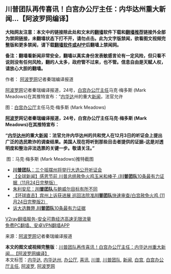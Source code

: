  <h2>川普团队再传喜讯！白宫办公厅主任：内华达州重大新闻...【阿波罗网编译】</h2> <p class="notice"><b>大陆网友注意：本文中的链接除此处和文末的<a href="https://github.com/bannedbook/fanqiang" >翻墙</a>软件下载和<a href="https://github.com/killgcd/justmysocks/blob/master/README.md">翻墙推荐</a>链接外全部为禁网链接，未翻墙状态下打不开，请勿点击。此为文字版禁闻，欲看图文视频完整版和更多禁闻，请下载<a href="https://github.com/bannedbook/fanqiang">翻墙软件或APP</a>后翻墙上禁闻网。</p><p>备注：翻墙看新闻非常安全，翻墙以真实身份发表敏感言论有一定风险，但只看不说则没有任何风险，翻的人太多，政府管不过来，也不管。信息自由是天赋人权，请放心大胆的翻墙。</b></p>  <div class="entry"> <p>作者： <span class='wp_keywordlink_affiliate'><a href="https://www.aboluowang.com/" title="阿波罗网" target="_blank">阿波罗网</a></span>记者秦瑞编译报道</p> <p id="summary"><a href="https://www.bannedbook.org/bnews/tag/%e9%98%bf%e6%b3%a2%e7%bd%97%e7%bd%91/" class="st_tag internal_tag" rel="tag" title="标签 阿波罗网 下的日志">阿波罗网</a>记者秦瑞编译报道，24号，<a href="https://www.bannedbook.org/bnews/tag/%e7%99%bd%e5%ae%ab%e5%8a%9e%e5%85%ac%e5%8e%85%e4%b8%bb%e4%bb%bb/" class="st_tag internal_tag" rel="tag" title="标签 白宫办公厅主任 下的日志">白宫办公厅主任</a>马克·梅多斯 (Mark Meadows)在其推特宣布：“<a href="https://www.bannedbook.org/bnews/tag/%E5%86%85%E5%8D%8E%E8%BE%BE/" class="st_tag internal_tag" rel="tag" title="标签 内华达 下的日志">内华达</a>州的重大<span class='wp_keywordlink_affiliate'><a href="https://www.bannedbook.org/" title="新闻">新闻</a></span>，法官允许</p> <p>图：<a href="https://www.bannedbook.org/bnews/tag/%e7%99%bd%e5%ae%ab/" class="st_tag internal_tag" rel="tag" title="标签 白宫 下的日志">白宫</a><a href="https://www.bannedbook.org/bnews/tag/%E5%8A%9E%E5%85%AC%E5%8E%85/" class="st_tag internal_tag" rel="tag" title="标签 办公厅 下的日志">办公厅</a>主任马克·梅多斯 (Mark Meadows)</p> <p><strong><a href="https://www.bannedbook.org/bnews/tag/%E9%98%BF%E6%B3%A2%E7%BD%97/" class="st_tag internal_tag" rel="tag" title="标签 阿波罗 下的日志">阿波罗</a>网记者秦瑞编译报道，24号，白宫办公厅主任马克·梅多斯 (Mark Meadows)在其推特宣布：</strong></p>  <p><strong>“<a href="https://www.bannedbook.org/bnews/tag/%E5%86%85%E5%8D%8E%E8%BE%BE%E5%B7%9E/" class="st_tag internal_tag" rel="tag" title="标签 内华达州 下的日志">内华达州</a>的重大<a href="https://www.bannedbook.org/bnews/tag/%E6%96%B0%E9%97%BB/" class="st_tag internal_tag" rel="tag" title="标签 新闻 下的日志">新闻</a>：法官允许内华达州的共和党人在12月3日的听证会上提出广泛的选民欺诈的调查结果。美国人现在将听到那些目击者提供的证据&#8211;这是对透明度和整治非法选票的关键一步。敬请关注。”</strong></p> <p><strong>&nbsp;</strong>图：马克·梅多斯 (Mark Meadows)推特截图</p> <ul class='op-related-articles' title='相关阅读'> <li><a href='https://www.bannedbook.org/bnews/cnnews/20201125/1436770.html' target='_blank'><b>川普团队</b>：三个摇摆州将举行大选公开听证会</a></li> <li><a href='https://www.bannedbook.org/bnews/bannedvideo/20201125/1436768.html' target='_blank'>【全球新闻】感恩节前 川普总统赦免火鸡玉米和棒子 /<b>川普团队</b>10条最有力证据（11月24日完整版）</a></li> <li><a href='https://www.bannedbook.org/bnews/topimagenews/20201125/1436675.html' target='_blank'>朱利安尼：<b>川普团队</b>与鲍威尔目标有所不同</a></li> <li><a href='https://www.bannedbook.org/bnews/bannedvideo/20201125/1436573.html' target='_blank'>【环球直击】宾州上诉获进展 巡回法院准<b>川普团队</b>快速审查/白宫赦免火鸡 (11月24日完整版2）</a></li> <li><a href='https://www.bannedbook.org/bnews/bannedvideo/20201125/1436524.html' target='_blank'>诉大选舞弊 <b>川普团队</b>10条最有力证据</a></li> </ul> <p class="texttj"> <a href="https://www.bannedbook.org/forum23/topic22702.html" target="_blank">V2ray翻墙服务-安全可靠经济高速无限流量</a><br/> <a href="https://github.com/bannedbook/fanqiang/wiki/%E7%A6%81%E9%97%BB%E7%BD%91%E5%AE%89%E5%8D%93%E7%BF%BB%E5%A2%99%E6%96%B0%E9%97%BBAPP" target="_blank">免费PC翻墙、安卓VPN翻墙APP</a></p><p> 来源：<a href="https://www.aboluowang.com/2020/1125/1527108.html" target="_blank">阿波罗网</a>记者秦瑞编译报道 </p><a name='sharetosocial'></a>       <div><b>本文的图文或视频完整版</b>：<a href='https://www.bannedbook.org/bnews/cnnews/20201125/1436807.html'>川普团队再传喜讯！白宫办公厅主任：内华达州重大新闻...【阿波罗网编译】</a></div>  </div><!--END ENTRY--> <div class="postfooter"> <div>本文标签：<a href="https://www.bannedbook.org/bnews/tag/%E5%86%85%E5%8D%8E%E8%BE%BE/" rel="tag">内华达</a>, <a href="https://www.bannedbook.org/bnews/tag/%E5%86%85%E5%8D%8E%E8%BE%BE%E5%B7%9E/" rel="tag">内华达州</a>, <a href="https://www.bannedbook.org/bnews/tag/%E5%8A%9E%E5%85%AC%E5%8E%85/" rel="tag">办公厅</a>, <a href="https://www.bannedbook.org/bnews/tag/%E5%96%9C%E8%AE%AF/" rel="tag">喜讯</a>, <a href="https://www.bannedbook.org/bnews/tag/%e5%b7%9d%e6%99%ae/" rel="tag">川普</a>, <a href="https://www.bannedbook.org/bnews/tag/%e5%b7%9d%e6%99%ae%e5%9b%a2%e9%98%9f/" rel="tag">川普团队</a>, <a href="https://www.bannedbook.org/bnews/tag/%E6%96%B0%E9%97%BB/" rel="tag">新闻</a>, <a href="https://www.bannedbook.org/bnews/tag/%e7%99%bd%e5%ae%ab/" rel="tag">白宫</a>, <a href="https://www.bannedbook.org/bnews/tag/%e7%99%bd%e5%ae%ab%e5%8a%9e%e5%85%ac%e5%8e%85%e4%b8%bb%e4%bb%bb/" rel="tag">白宫办公厅主任</a>, <a href="https://www.bannedbook.org/bnews/tag/%E9%98%BF%E6%B3%A2%E7%BD%97/" rel="tag">阿波罗</a>, <a href="https://www.bannedbook.org/bnews/tag/%e9%98%bf%e6%b3%a2%e7%bd%97%e7%bd%91/" rel="tag">阿波罗网</a></div>  </div><!--END POSTFOOTER--> 